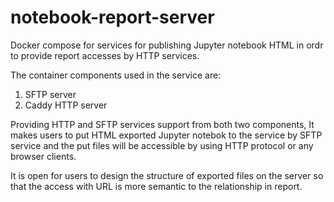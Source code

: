 # notebook-report-server
Docker compose for services for publishing Jupyter notebook HTML in ordr to provide report accesses by HTTP services.

The container components used in the service are:
1. SFTP server 
2. Caddy HTTP server

Providing HTTP and SFTP services support from both two components, It makes users to put HTML exported Jupyter notebok
to the service by SFTP service and the put files will be accessible by using HTTP protocol or any browser clients.

It is open for users to design the structure of exported files on the server so that the access with URL is more semantic
to the relationship in report.
